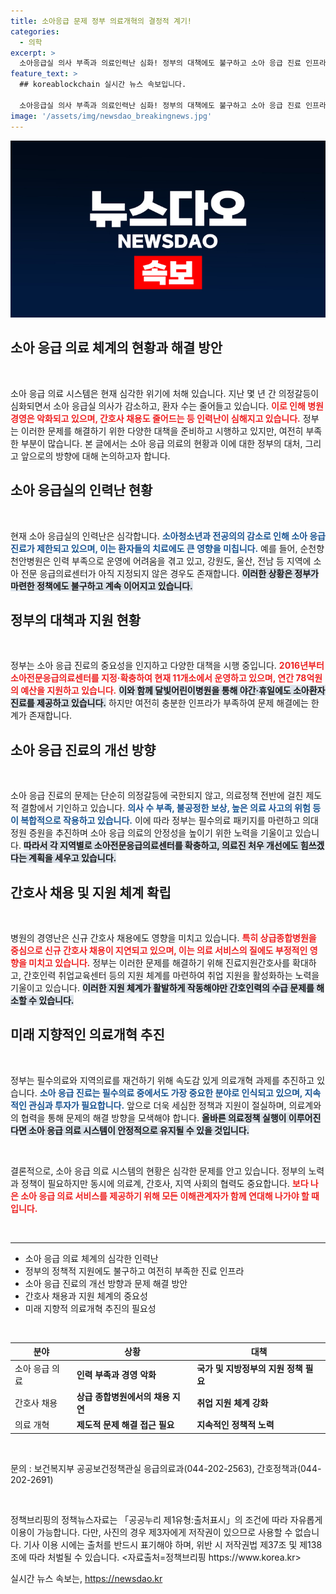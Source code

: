 ```yaml
---
title: 소아응급 문제 정부 의료개혁의 결정적 계기!
categories:
  - 의학
excerpt: >
  소아응급실 의사 부족과 의료인력난 심화! 정부의 대책에도 불구하고 소아 응급 진료 인프라가 여전히 부족하다. 소아 환자를 걱정하는 가족들에게 필요한 해결책은 무엇일까? 클릭해 자세한 내용을 확인하세요!
feature_text: >
  ## koreablockchain 실시간 뉴스 속보입니다.

  소아응급실 의사 부족과 의료인력난 심화! 정부의 대책에도 불구하고 소아 응급 진료 인프라가 여전히 부족하다. 소아 환자를 걱정하는 가족들에게 필요한 해결책은 무엇일까? 클릭해 자세한 내용을 확인하세요!
image: '/assets/img/newsdao_breakingnews.jpg'
---
```


<p><img src="/assets/img/newsdao_breakingnews.jpg" alt="koreablockchain 속보" /></p>

<h2 data-ke-size="size26">소아 응급 의료 체계의 현황과 해결 방안</h2>

<p data-ke-size="size16">&nbsp;</p>

<p>소아 응급 의료 시스템은 현재 심각한 위기에 처해 있습니다. 지난 몇 년 간 의정갈등이 심화되면서 소아 응급실 의사가 감소하고, 환자 수는 줄어들고 있습니다. <b><span style="color: #ee2323;">이로 인해 병원 경영은 악화되고 있으며, 간호사 채용도 줄어드는 등 인력난이 심해지고 있습니다.</span></b>  정부는 이러한 문제를 해결하기 위한 다양한 대책을 준비하고 시행하고 있지만, 여전히 부족한 부분이 많습니다. 본 글에서는 소아 응급 의료의 현황과 이에 대한 정부의 대처, 그리고 앞으로의 방향에 대해 논의하고자 합니다.</p>

<h2 data-ke-size="size26">소아 응급실의 인력난 현황</h2>

<p data-ke-size="size16">&nbsp;</p>

<p>현재 소아 응급실의 인력난은 심각합니다. <b><span style="color: #1a5490;">소아청소년과 전공의의 감소로 인해 소아 응급 진료가 제한되고 있으며, 이는 환자들의 치료에도 큰 영향을 미칩니다.</span></b> 예를 들어, 순천향천안병원은 인력 부족으로 운영에 어려움을 겪고 있고, 강원도, 울산, 전남 등 지역에 소아 전문 응급의료센터가 아직 지정되지 않은 경우도 존재합니다. <b><span style="background-color: #21538527;">이러한 상황은 정부가 마련한 정책에도 불구하고 계속 이어지고 있습니다.</span></b></p>

<h2 data-ke-size="size26">정부의 대책과 지원 현황</h2>

<p data-ke-size="size16">&nbsp;</p>

<p>정부는 소아 응급 진료의 중요성을 인지하고 다양한 대책을 시행 중입니다. <b><span style="color: #ee2323;">2016년부터 소아전문응급의료센터를 지정·확충하여 현재 11개소에서 운영하고 있으며, 연간 78억원의 예산을 지원하고 있습니다.</span></b> <b><span style="background-color: #21538527;">이와 함께 달빛어린이병원을 통해 야간·휴일에도 소아환자 진료를 제공하고 있습니다.</span></b> 하지만 여전히 충분한 인프라가 부족하여 문제 해결에는 한계가 존재합니다.</p>

<h2 data-ke-size="size26">소아 응급 진료의 개선 방향</h2>

<p data-ke-size="size16">&nbsp;</p>

<p>소아 응급 진료의 문제는 단순히 의정갈등에 국한되지 않고, 의료정책 전반에 걸친 제도적 결함에서 기인하고 있습니다. <b><span style="color: #1a5490;">의사 수 부족, 불공정한 보상, 높은 의료 사고의 위험 등이 복합적으로 작용하고 있습니다.</span></b> 이에 따라 정부는 필수의료 패키지를 마련하고 의대 정원 증원을 추진하며 소아 응급 의료의 안정성을 높이기 위한 노력을 기울이고 있습니다. <b><span style="background-color: #21538527;">따라서 각 지역별로 소아전문응급의료센터를 확충하고, 의료진 처우 개선에도 힘쓰겠다는 계획을 세우고 있습니다.</span></b></p>

<h2 data-ke-size="size26">간호사 채용 및 지원 체계 확립</h2>

<p data-ke-size="size16">&nbsp;</p>

<p>병원의 경영난은 신규 간호사 채용에도 영향을 미치고 있습니다. <b><span style="color: #ee2323;">특히 상급종합병원을 중심으로 신규 간호사 채용이 지연되고 있으며, 이는 의료 서비스의 질에도 부정적인 영향을 미치고 있습니다.</span></b> 정부는 이러한 문제를 해결하기 위해 진료지원간호사를 확대하고, 간호인력 취업교육센터 등의 지원 체계를 마련하여 취업 지원을 활성화하는 노력을 기울이고 있습니다. <b><span style="background-color: #21538527;">이러한 지원 체계가 활발하게 작동해야만 간호인력의 수급 문제를 해소할 수 있습니다.</span></b></p>

<h2 data-ke-size="size26">미래 지향적인 의료개혁 추진</h2>

<p data-ke-size="size16">&nbsp;</p>

<p>정부는 필수의료와 지역의료를 재건하기 위해 속도감 있게 의료개혁 과제를 추진하고 있습니다. <b><span style="color: #1a5490;">소아 응급 진료는 필수의료 중에서도 가장 중요한 분야로 인식되고 있으며, 지속적인 관심과 투자가 필요합니다.</span></b> 앞으로 더욱 세심한 정책과 지원이 절실하며, 의료계와의 협력을 통해 문제의 해결 방향을 모색해야 합니다. <b><span style="background-color: #21538527;">올바른 의료정책 실행이 이루어진다면 소아 응급 의료 시스템이 안정적으로 유지될 수 있을 것입니다.</span></b></p>

<p data-ke-size="size16">&nbsp;</p>

<p>결론적으로, 소아 응급 의료 시스템의 현황은 심각한 문제를 안고 있습니다. 정부의 노력과 정책이 필요하지만 동시에 의료계, 간호사, 지역 사회의 협력도 중요합니다. <b><span style="color: #ee2323;">보다 나은 소아 응급 의료 서비스를 제공하기 위해 모든 이해관계자가 함께 연대해 나가야 할 때입니다.</span></b> </p>

<p data-ke-size="size16">&nbsp;</p>

<hr/>

<ul>
    <li>소아 응급 의료 체계의 심각한 인력난</li>
    <li>정부의 정책적 지원에도 불구하고 여전히 부족한 진료 인프라</li>
    <li>소아 응급 진료의 개선 방향과 문제 해결 방안</li>
    <li>간호사 채용과 지원 체계의 중요성</li>
    <li>미래 지향적 의료개혁 추진의 필요성</li>
</ul>

<p data-ke-size="size16">&nbsp;</p>

<table>
    <thead>
        <tr>
            <th>분야</th>
            <th>상황</th>
            <th>대책</th>
        </tr>
    </thead>
    <tbody>
        <tr>
            <td>소아 응급 의료</td>
            <td><b>인력 부족과 경영 악화</b></td>
            <td><b>국가 및 지방정부의 지원 정책 필요</b></td>
        </tr>
        <tr>
            <td>간호사 채용</td>
            <td><b>상급 종합병원에서의 채용 지연</b></td>
            <td><b>취업 지원 체계 강화</b></td>
        </tr>
        <tr>
            <td>의료 개혁</td>
            <td><b>제도적 문제 해결 접근 필요</b></td>
            <td><b>지속적인 정책적 노력</b></td>
        </tr>
    </tbody>
</table>

<p data-ke-size="size16">&nbsp;</p>

<p>문의 : 보건복지부 공공보건정책관실 응급의료과(044-202-2563), 간호정책과(044-202-2691)</p>

<p data-ke-size="size16">&nbsp;</p>

<p>정책브리핑의 정책뉴스자료는 「공공누리 제1유형:출처표시」의 조건에 따라 자유롭게 이용이 가능합니다. 다만, 사진의 경우 제3자에게 저작권이 있으므로 사용할 수 없습니다. 기사 이용 시에는 출처를 반드시 표기해야 하며, 위반 시 저작권법 제37조 및 제138조에 따라 처벌될 수 있습니다. &lt;자료출처=정책브리핑 https://www.korea.kr></p>
실시간 뉴스 속보는, <a href="https://newsdao.kr" rel="dofollow">https://newsdao.kr</a>


